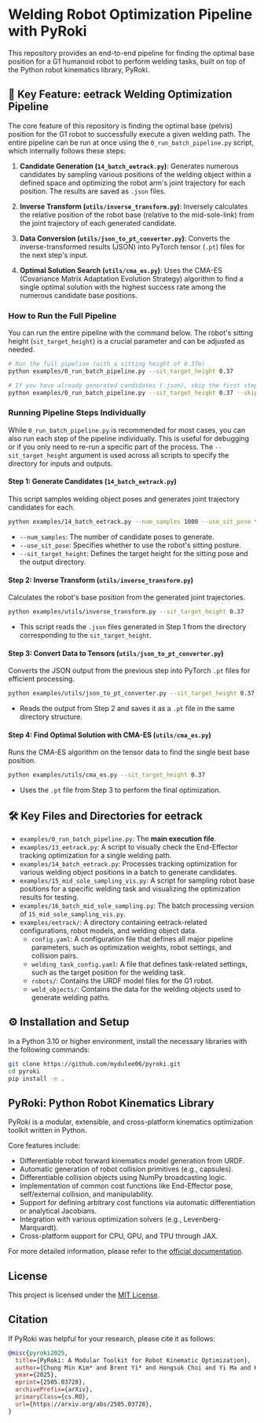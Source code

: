 # Welding Robot Optimization Pipeline with PyRoki

This repository provides an end-to-end pipeline for finding the optimal base position for a G1 humanoid robot to perform welding tasks, built on top of the Python robot kinematics library, PyRoki.

## 🚀 Key Feature: eetrack Welding Optimization Pipeline

The core feature of this repository is finding the optimal base (pelvis) position for the G1 robot to successfully execute a given welding path. The entire pipeline can be run at once using the `0_run_batch_pipeline.py` script, which internally follows these steps:

1. **Candidate Generation (`14_batch_eetrack.py`)**: Generates numerous candidates by sampling various positions of the welding object within a defined space and optimizing the robot arm's joint trajectory for each position. The results are saved as `.json` files.

2. **Inverse Transform (`utils/inverse_transform.py`)**: Inversely calculates the relative position of the robot base (relative to the mid-sole-link) from the joint trajectory of each generated candidate.

3. **Data Conversion (`utils/json_to_pt_converter.py`)**: Converts the inverse-transformed results (JSON) into PyTorch tensor (`.pt`) files for the next step's input.

4. **Optimal Solution Search (`utils/cma_es.py`)**: Uses the CMA-ES (Covariance Matrix Adaptation Evolution Strategy) algorithm to find a single optimal solution with the highest success rate among the numerous candidate base positions.

### How to Run the Full Pipeline

You can run the entire pipeline with the command below. The robot's sitting height (`sit_target_height`) is a crucial parameter and can be adjusted as needed.

```bash
# Run the full pipeline (with a sitting height of 0.37m)
python examples/0_run_batch_pipeline.py --sit_target_height 0.37

# If you have already generated candidates (.json), skip the first step and run
python examples/0_run_batch_pipeline.py --sit_target_height 0.37 --skip_batch_eetrack
```

### Running Pipeline Steps Individually

While `0_run_batch_pipeline.py` is recommended for most cases, you can also run each step of the pipeline individually. This is useful for debugging or if you only need to re-run a specific part of the process. The `--sit_target_height` argument is used across all scripts to specify the directory for inputs and outputs.

#### Step 1: Generate Candidates (`14_batch_eetrack.py`)

This script samples welding object poses and generates joint trajectory candidates for each.

```bash
python examples/14_batch_eetrack.py --num_samples 1000 --use_sit_pose true --sit_target_height 0.37
```

- `--num_samples`: The number of candidate poses to generate.
- `--use_sit_pose`: Specifies whether to use the robot's sitting posture.
- `--sit_target_height`: Defines the target height for the sitting pose and the output directory.

#### Step 2: Inverse Transform (`utils/inverse_transform.py`)

Calculates the robot's base position from the generated joint trajectories.

```bash
python examples/utils/inverse_transform.py --sit_target_height 0.37
```

- This script reads the `.json` files generated in Step 1 from the directory corresponding to the `sit_target_height`.

#### Step 3: Convert Data to Tensors (`utils/json_to_pt_converter.py`)

Converts the JSON output from the previous step into PyTorch `.pt` files for efficient processing.

```bash
python examples/utils/json_to_pt_converter.py --sit_target_height 0.37
```

- Reads the output from Step 2 and saves it as a `.pt` file in the same directory structure.

#### Step 4: Find Optimal Solution with CMA-ES (`utils/cma_es.py`)

Runs the CMA-ES algorithm on the tensor data to find the single best base position.

```bash
python examples/utils/cma_es.py --sit_target_height 0.37
```

- Uses the `.pt` file from Step 3 to perform the final optimization.

## 🛠️ Key Files and Directories for eetrack

- `examples/0_run_batch_pipeline.py`: The **main execution file**.
- `examples/13_eetrack.py`: A script to visually check the End-Effector tracking optimization for a single welding path.
- `examples/14_batch_eetrack.py`: Processes tracking optimization for various welding object positions in a batch to generate candidates.
- `examples/15_mid_sole_sampling_vis.py`: A script for sampling robot base positions for a specific welding task and visualizing the optimization results for testing.
- `examples/16_batch_mid_sole_sampling.py`: The batch processing version of `15_mid_sole_sampling_vis.py`.
- `examples/eetrack/`: A directory containing eetrack-related configurations, robot models, and welding object data.
  - `config.yaml`: A configuration file that defines all major pipeline parameters, such as optimization weights, robot settings, and collision pairs.
  - `welding_task_config.yaml`: A file that defines task-related settings, such as the target position for the welding task.
  - `robots/`: Contains the URDF model files for the G1 robot.
  - `weld_objects/`: Contains the data for the welding objects used to generate welding paths.

## ⚙️ Installation and Setup

In a Python 3.10 or higher environment, install the necessary libraries with the following commands:

```bash
git clone https://github.com/mydulee06/pyroki.git
cd pyroki
pip install -e .
```

## PyRoki: Python Robot Kinematics Library

PyRoki is a modular, extensible, and cross-platform kinematics optimization toolkit written in Python.

Core features include:

- Differentiable robot forward kinematics model generation from URDF.
- Automatic generation of robot collision primitives (e.g., capsules).
- Differentiable collision objects using NumPy broadcasting logic.
- Implementation of common cost functions like End-Effector pose, self/external collision, and manipulability.
- Support for defining arbitrary cost functions via automatic differentiation or analytical Jacobians.
- Integration with various optimization solvers (e.g., Levenberg-Marquardt).
- Cross-platform support for CPU, GPU, and TPU through JAX.

For more detailed information, please refer to the [official documentation](https://chungmin99.github.io/pyroki/).

## License

This project is licensed under the [MIT License](LICENSE).

## Citation

If PyRoki was helpful for your research, please cite it as follows:

```bibtex
@misc{pyroki2025,
  title={PyRoki: A Modular Toolkit for Robot Kinematic Optimization},
  author={Chung Min Kim* and Brent Yi* and Hongsuk Choi and Yi Ma and Ken Goldberg and Angjoo Kanazawa},
  year={2025},
  eprint={2505.03728},
  archivePrefix={arXiv},
  primaryClass={cs.RO},
  url={https://arxiv.org/abs/2505.03728},
}
```